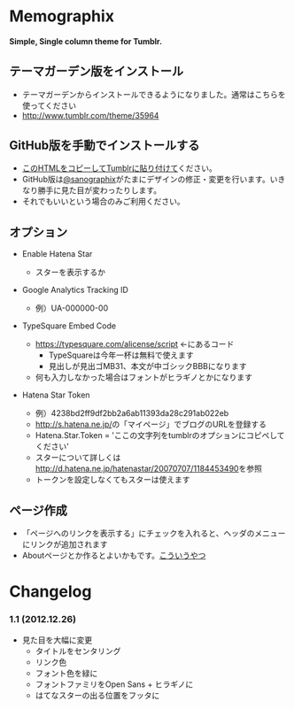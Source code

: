 # Memographix

#### Simple, Single column theme for Tumblr.


## テーマガーデン版をインストール

* テーマガーデンからインストールできるようになりました。通常はこちらを使ってください
* <a href="http://www.tumblr.com/theme/35964">http://www.tumblr.com/theme/35964</a>


## GitHub版を手動でインストールする

* [このHTMLをコピーしてTumblrに貼り付けて](https://github.com/sanographix/tumblr/blob/master/memographix/memographix.html)ください。
* GitHub版は[@sanographix](https://twitter.com/sanographix)がたまにデザインの修正・変更を行います。いきなり勝手に見た目が変わったりします。
* それでもいいという場合のみご利用ください。


## オプション

* Enable Hatena Star
    * スターを表示するか

* Google Analytics Tracking ID
    * 例）UA-000000-00

* TypeSquare Embed Code
    * <a href="https://typesquare.com/alicense/script">https://typesquare.com/alicense/script</a> ←にあるコード
		* TypeSquareは今年一杯は無料で使えます
		* 見出しが見出ゴMB31、本文が中ゴシックBBBになります
    * 何も入力しなかった場合はフォントがヒラギノとかになります
		
* Hatena Star Token
    * 例）4238bd2ff9df2bb2a6ab11393da28c291ab022eb
    * <a href="http://s.hatena.ne.jp/">http://s.hatena.ne.jp/</a>の「マイページ」でブログのURLを登録する
    * Hatena.Star.Token = 'ここの文字列をtumblrのオプションにコピペしてください'
    * スターについて詳しくは<a href="http://d.hatena.ne.jp/hatenastar/20070707/1184453490">http://d.hatena.ne.jp/hatenastar/20070707/1184453490</a>を参照
    * トークンを設定しなくてもスターは使えます

## ページ作成

* 「ページへのリンクを表示する」にチェックを入れると、ヘッダのメニューにリンクが追加されます
* Aboutページとか作るとよいかもです。<a href="http://memo.sanographix.net/about">こういうやつ</a>


# Changelog

### 1.1 (2012.12.26)

* 見た目を大幅に変更
  * タイトルをセンタリング
  * リンク色
  * フォント色を緑に
  * フォントファミリをOpen Sans + ヒラギノに
  * はてなスターの出る位置をフッタに
